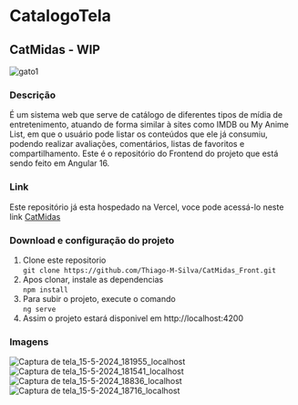 # CatalogoTela

## CatMidas - WIP
![gato1](https://github.com/Thiago-M-Silva/CatMidas_Front/assets/63210947/66d85c7c-e32b-4461-9f02-94c7642fbb89)

### Descrição
  É um sistema web que serve de catálogo de diferentes tipos de mídia de  entretenimento, atuando de forma similar à sites como IMDB ou My Anime List, em que o usuário pode listar os conteúdos que ele já consumiu, podendo realizar avaliações, comentários, listas de favoritos e compartilhamento. 
  Este é o repositório do Frontend do projeto que está sendo feito em Angular 16.

### Link 
  Este repositório já esta hospedado na Vercel, voce pode acessá-lo neste link <a href="catmidas.vercel.app"> CatMidas </a>

### Download e configuração do projeto
  1. Clone este repositorio </br>
    `git clone https://github.com/Thiago-M-Silva/CatMidas_Front.git`
  2. Apos clonar, instale as dependencias </br>
    `npm install`
  3. Para subir o projeto, execute o comando </br>
    `ng serve`
  4. Assim o projeto estará disponivel em http://localhost:4200

### Imagens
![Captura de tela_15-5-2024_181955_localhost](https://github.com/Thiago-M-Silva/CatMidas_Front/assets/63210947/2b23f804-d6c6-4fc1-b93a-cd2472185a85)
![Captura de tela_15-5-2024_181541_localhost](https://github.com/Thiago-M-Silva/CatMidas_Front/assets/63210947/81c26b27-e62a-40e9-a1f0-72e64070a716)
![Captura de tela_15-5-2024_18836_localhost](https://github.com/Thiago-M-Silva/CatMidas_Front/assets/63210947/dfec31ec-7a22-4830-a50b-c2a5ebd298c4)
![Captura de tela_15-5-2024_18716_localhost](https://github.com/Thiago-M-Silva/CatMidas_Front/assets/63210947/8bbf8aef-2220-45d2-aa90-999215a7e3e7)
